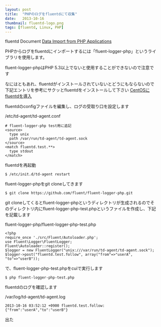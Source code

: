 ```yaml
---
layout: post
title:  "PHPのログをfluentdにて収集"
date:   2013-10-16
thumbnail: fluentd-logo.png
tags: [fluentd, Linux, PHP]
---
```


fluentd Document
[Data Import from PHP Applications](http://docs.fluentd.org/articles/php)

PHPからログをfluentdにインポートするには「fluent-logger-php」というライブラリを使用します。

fluent-logger-phpはPHP 5.3以上でないと使用することができないので注意です

なにはともあれ、fluentdがインストールされていないとどうにもならないので下記エントリを参考にサクッとfluentdをインストールして下さい
[CentOSにfluentdを導入](http://qiita.com/michiomochi@github/items/1a3cd07497550bc4d5c2)

fluentdのconfigファイルを編集し、ログの受取り口を設定します

/etc/td-agent/td-agent.conf

```
# fluent-logger-php test用に追記
<source>
  type unix
  path /var/run/td-agent/td-agent.sock
</source>
<match fluentd.test.**>
  type stdout
</match>
```

fluentdを再起動

```
$ /etc/init.d/td-agent restart
```

fluent-logger-phpをgit cloneしてきます

```
$ git clone https://github.com/fluent/fluent-logger-php.git
```

git cloneしてくるとfluent-logger-phpというディレクトリが生成されるのでそのディレクトリ内にfluent-logger-php-test.phpというファイルを作成し、下記を記載します

fluent-logger-php/fluent-logger-php-test.php

```
<?php
require_once './src/Fluent/Autoloader.php';
use Fluent\Logger\FluentLogger;
Fluent\Autoloader::register();
$logger = new FluentLogger("unix:///var/run/td-agent/td-agent.sock");
$logger->post("fluentd.test.follow", array("from"=>"userA", "to"=>"userB"));
```

で、fluent-logger-php-test.phpをcuiで実行します

```
$ php fluent-logger-php-test.php
```

fluentdのログを確認します

/var/log/td-agent/td-agent.log

```
2013-10-16 03:52:12 +0900 fluentd.test.follow: {"from":"userA","to":"userB"}
```

出た
